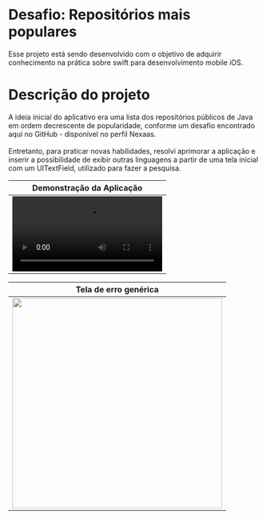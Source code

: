 # Desafio: Repositórios mais populares
Esse projeto está sendo desenvolvido com o objetivo de adquirir conhecimento na prática sobre swift para desenvolvimento mobile iOS. <br>

# Descrição do projeto
A ideia inicial do aplicativo era uma lista dos repositórios públicos de Java em ordem decrescente de popularidade, conforme um desafio encontrado aqui no GitHub - disponível no perfil Nexaas. <br> <br>
Entretanto, para praticar novas habilidades, resolvi aprimorar a aplicação e inserir a possibilidade de exibir outras linguagens a partir de uma tela inicial com um UITextField, utilizado para fazer a pesquisa.

| Demonstração da Aplicação |
| --- |
| <video src="https://user-images.githubusercontent.com/101536863/185243856-e536c9a9-635a-4565-bc47-6cbbd3bd3c08.mp4"> | 

| Tela de erro genérica |
| --- |
| <img src="https://user-images.githubusercontent.com/101536863/185222679-e623923e-9572-4502-97b3-30b45944c9d2.png" width="420"> |
